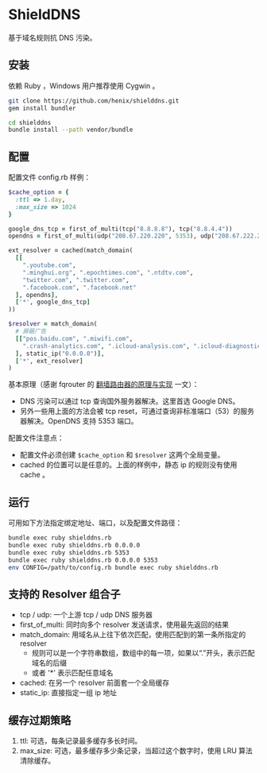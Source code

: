 # ShieldDNS

基于域名规则抗 DNS 污染。

## 安装

依赖 Ruby ，Windows 用户推荐使用 Cygwin 。

```bash
git clone https://github.com/henix/shielddns.git
gem install bundler

cd shielddns
bundle install --path vendor/bundle
```

## 配置

配置文件 config.rb 样例：

```ruby
$cache_option = {
  :ttl => 1.day,
  :max_size => 1024
}

google_dns_tcp = first_of_multi(tcp("8.8.8.8"), tcp("8.8.4.4"))
opendns = first_of_multi(udp("208.67.220.220", 5353), udp("208.67.222.222", 5353))

ext_resolver = cached(match_domain(
  [[
    ".youtube.com",
    ".minghui.org", ".epochtimes.com", ".ntdtv.com",
    "twitter.com", ".twitter.com",
    ".facebook.com", ".facebook.net"
  ], opendns],
  ['*', google_dns_tcp]
))

$resolver = match_domain(
  # 屏蔽广告
  [["pos.baidu.com", ".miwifi.com",
    ".crash-analytics.com", ".icloud-analysis.com", ".icloud-diagnostics.com" # XcodeGhost
  ], static_ip("0.0.0.0")],
  ['*', ext_resolver]
)
```

基本原理（感谢 fqrouter 的 [翻墙路由器的原理与实现](http://drops.wooyun.org/papers/10177) 一文）：

* DNS 污染可以通过 tcp 查询国外服务器解决。这里首选 Google DNS。
* 另外一些用上面的方法会被 tcp reset，可通过查询非标准端口（53）的服务器解决。OpenDNS 支持 5353 端口。

配置文件注意点：

* 配置文件必须创建 `$cache_option` 和 `$resolver` 这两个全局变量。
* cached 的位置可以是任意的。上面的样例中，静态 ip 的规则没有使用 cache 。

## 运行

可用如下方法指定绑定地址、端口，以及配置文件路径：

```bash
bundle exec ruby shielddns.rb
bundle exec ruby shielddns.rb 0.0.0.0
bundle exec ruby shielddns.rb 5353
bundle exec ruby shielddns.rb 0.0.0.0 5353
env CONFIG=/path/to/config.rb bundle exec ruby shielddns.rb
```

## 支持的 Resolver 组合子

* tcp / udp: 一个上游 tcp / udp DNS 服务器
* first_of_multi: 同时向多个 resolver 发送请求，使用最先返回的结果
* match_domain: 用域名从上往下依次匹配，使用匹配到的第一条所指定的 resolver
	- 规则可以是一个字符串数组，数组中的每一项，如果以“.”开头，表示匹配域名的后缀
	- 或者 '*' 表示匹配任意域名
* cached: 在另一个 resolver 前面套一个全局缓存
* static_ip: 直接指定一组 ip 地址

## 缓存过期策略

1. ttl: 可选，每条记录最多缓存多长时间。
2. max_size: 可选，最多缓存多少条记录，当超过这个数字时，使用 LRU 算法清除缓存。
